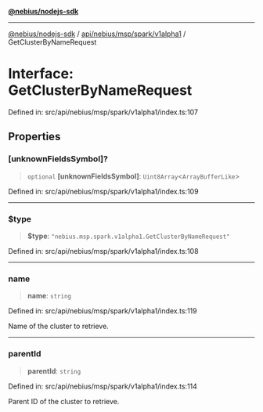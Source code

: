[**@nebius/nodejs-sdk**](../../../../../../README.md)

---

[@nebius/nodejs-sdk](../../../../../../README.md) / [api/nebius/msp/spark/v1alpha1](../README.md) / GetClusterByNameRequest

# Interface: GetClusterByNameRequest

Defined in: src/api/nebius/msp/spark/v1alpha1/index.ts:107

## Properties

### \[unknownFieldsSymbol\]?

> `optional` **\[unknownFieldsSymbol\]**: `Uint8Array`\<`ArrayBufferLike`\>

Defined in: src/api/nebius/msp/spark/v1alpha1/index.ts:109

---

### $type

> **$type**: `"nebius.msp.spark.v1alpha1.GetClusterByNameRequest"`

Defined in: src/api/nebius/msp/spark/v1alpha1/index.ts:108

---

### name

> **name**: `string`

Defined in: src/api/nebius/msp/spark/v1alpha1/index.ts:119

Name of the cluster to retrieve.

---

### parentId

> **parentId**: `string`

Defined in: src/api/nebius/msp/spark/v1alpha1/index.ts:114

Parent ID of the cluster to retrieve.
